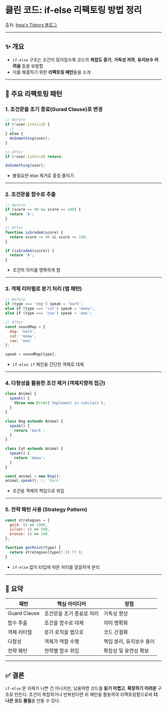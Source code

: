 # 클린 코드: if-else 리팩토링 방법 정리

출처: [Inpa's Tistory 블로그](https://inpa.tistory.com/entry/%E2%9A%99%EF%B8%8F-if-else-refactoring)

---

## ✨ 개요

* `if-else` 구조는 조건이 많아질수록 코드의 **복잡도 증가**, **가독성 저하**, **유지보수 어려움** 등을 유발함
* 이를 해결하기 위한 **리팩토링 패턴**들을 소개

---

## 🔧 주요 리팩토링 패턴

### 1. **조건문을 조기 종료(Gurad Clause)로 변경**

```javascript
// Before
if (!user.isValid) {
  // ...
} else {
  doSomething(user);
}

// After
if (!user.isValid) return;

doSomething(user);
```

* 불필요한 else 제거로 중첩 줄이기

---

### 2. **조건문을 함수로 추출**

```javascript
// Before
if (score >= 90 && score <= 100) {
  return 'A';
}

// After
function isGradeA(score) {
  return score >= 90 && score <= 100;
}

if (isGradeA(score)) {
  return 'A';
}
```

* 조건의 의미를 명확하게 함

---

### 3. **객체 리터럴로 분기 처리 (맵 패턴)**

```javascript
// Before
if (type === 'dog') speak = 'bark';
else if (type === 'cat') speak = 'meow';
else if (type === 'cow') speak = 'moo';

// After
const soundMap = {
  dog: 'bark',
  cat: 'meow',
  cow: 'moo'
};

speak = soundMap[type];
```

* `if-else if` 체인을 간단한 객체로 대체

---

### 4. **다형성을 활용한 조건 제거 (객체지향적 접근)**

```javascript
class Animal {
  speak() {
    throw new Error('Implement in subclass');
  }
}

class Dog extends Animal {
  speak() {
    return 'bark';
  }
}

class Cat extends Animal {
  speak() {
    return 'meow';
  }
}

const animal = new Dog();
animal.speak(); // 'bark'
```

* 조건을 객체의 책임으로 위임

---

### 5. **전략 패턴 사용 (Strategy Pattern)**

```javascript
const strategies = {
  gold: () => 1000,
  silver: () => 500,
  bronze: () => 100
};

function getPoint(type) {
  return strategies[type]?.() ?? 0;
}
```

* `if-else` 없이 타입에 따른 처리를 깔끔하게 분리

---

## 📌 요약

| 패턴           | 핵심 아이디어        | 장점             |
| ------------ | -------------- | -------------- |
| Guard Clause | 조건문을 조기 종료로 처리 | 가독성 향상         |
| 함수 추출        | 조건을 함수로 대체     | 의미 명확화         |
| 객체 리터럴       | 분기 로직을 맵으로     | 코드 간결화         |
| 다형성          | 객체가 역할 수행      | 책임 분리, 유지보수 용이 |
| 전략 패턴        | 전략별 함수 위임      | 확장성 및 유연성 확보   |

---

## ✅ 결론

`if-else` 문 자체가 나쁜 건 아니지만, 남용하면 코드를 **읽기 어렵고**, **확장하기 어려운** 구조로 만든다. 조건이 복잡하거나 반복된다면 위 패턴을 활용하여 리팩토링함으로써 **더 나은 코드 품질**을 만들 수 있다.
